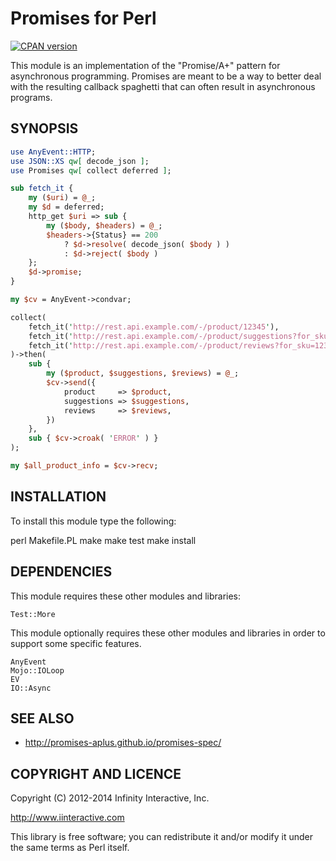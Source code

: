 # Promises for Perl

[![CPAN version](https://badge.fury.io/pl/Promises.svg)](https://metacpan.org/pod/Promises)

This module is an implementation of the "Promise/A+" pattern for
asynchronous programming. Promises are meant to be a way to
better deal with the resulting callback spaghetti that can often
result in asynchronous programs.

## SYNOPSIS

```perl
use AnyEvent::HTTP;
use JSON::XS qw[ decode_json ];
use Promises qw[ collect deferred ];

sub fetch_it {
    my ($uri) = @_;
    my $d = deferred;
    http_get $uri => sub {
        my ($body, $headers) = @_;
        $headers->{Status} == 200
            ? $d->resolve( decode_json( $body ) )
            : $d->reject( $body )
    };
    $d->promise;
}

my $cv = AnyEvent->condvar;

collect(
    fetch_it('http://rest.api.example.com/-/product/12345'),
    fetch_it('http://rest.api.example.com/-/product/suggestions?for_sku=12345'),
    fetch_it('http://rest.api.example.com/-/product/reviews?for_sku=12345'),
)->then(
    sub {
        my ($product, $suggestions, $reviews) = @_;
        $cv->send({
            product     => $product,
            suggestions => $suggestions,
            reviews     => $reviews,
        })
    },
    sub { $cv->croak( 'ERROR' ) }
);

my $all_product_info = $cv->recv;
```

## INSTALLATION

To install this module type the following:

   perl Makefile.PL
   make
   make test
   make install

## DEPENDENCIES

This module requires these other modules and libraries:

    Test::More

This module optionally requires these other modules and libraries in
order to support some specific features.

    AnyEvent
    Mojo::IOLoop
    EV
    IO::Async

## SEE ALSO

- http://promises-aplus.github.io/promises-spec/

## COPYRIGHT AND LICENCE

Copyright (C) 2012-2014 Infinity Interactive, Inc.

http://www.iinteractive.com

This library is free software; you can redistribute it and/or modify
it under the same terms as Perl itself.

